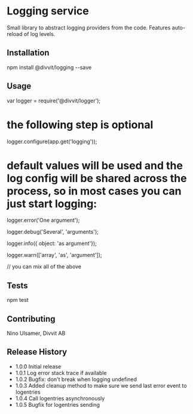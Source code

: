 Logging service
=========

Small library to abstract logging providers from the code. Features auto-reload of log levels.

## Installation

  npm install @divvit/logging --save

## Usage

  var logger = require('@divvit/logger');

  # the following step is optional
  logger.configure(app.get('logging'));

  # default values will be used and the log config will be shared across the process, so in most cases you can just start logging:
  logger.error('One argument');

  logger.debug('Several', 'arguments');

  logger.info({ object: 'as argument'});

  logger.warn(['array', 'as', 'argument']);

  // you can mix all of the above

## Tests

  npm test

## Contributing

Nino Ulsamer, Divvit AB

## Release History

* 1.0.0 Initial release
* 1.0.1 Log error stack trace if available
* 1.0.2 Bugfix: don't break when logging undefined
* 1.0.3 Added cleanup method to make sure we send last error event to logentries
* 1.0.4 Call logentries asynchronously
* 1.0.5 Bugfix for logentries sending
